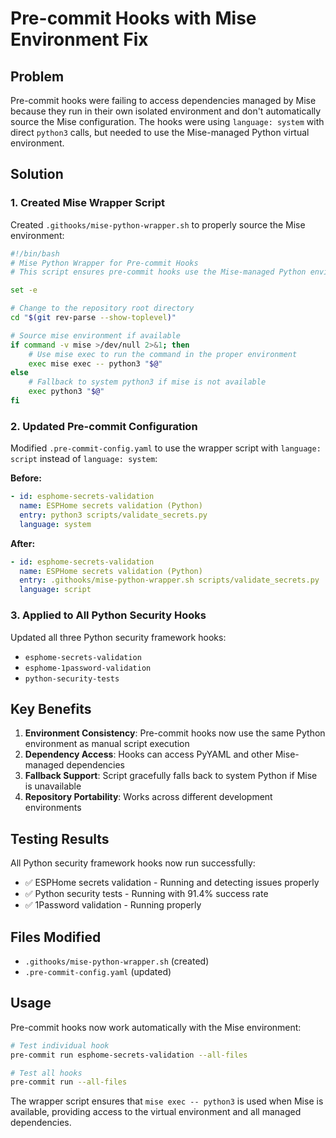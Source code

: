 # Pre-commit Hooks with Mise Environment Fix

## Problem

Pre-commit hooks were failing to access dependencies managed by Mise because they run in their own isolated
environment and don't automatically source the Mise configuration. The hooks were using `language: system` with
direct `python3` calls, but needed to use the Mise-managed Python virtual environment.

## Solution

### 1. Created Mise Wrapper Script

Created `.githooks/mise-python-wrapper.sh` to properly source the Mise environment:

```bash
#!/bin/bash
# Mise Python Wrapper for Pre-commit Hooks
# This script ensures pre-commit hooks use the Mise-managed Python environment

set -e

# Change to the repository root directory
cd "$(git rev-parse --show-toplevel)"

# Source mise environment if available
if command -v mise >/dev/null 2>&1; then
    # Use mise exec to run the command in the proper environment
    exec mise exec -- python3 "$@"
else
    # Fallback to system python3 if mise is not available
    exec python3 "$@"
fi
```

### 2. Updated Pre-commit Configuration

Modified `.pre-commit-config.yaml` to use the wrapper script with `language: script` instead of `language: system`:

**Before:**

```yaml
- id: esphome-secrets-validation
  name: ESPHome secrets validation (Python)
  entry: python3 scripts/validate_secrets.py
  language: system
```

**After:**

```yaml
- id: esphome-secrets-validation
  name: ESPHome secrets validation (Python)
  entry: .githooks/mise-python-wrapper.sh scripts/validate_secrets.py
  language: script
```

### 3. Applied to All Python Security Hooks

Updated all three Python security framework hooks:

- `esphome-secrets-validation`
- `esphome-1password-validation`
- `python-security-tests`

## Key Benefits

1. **Environment Consistency**: Pre-commit hooks now use the same Python environment as manual script execution
2. **Dependency Access**: Hooks can access PyYAML and other Mise-managed dependencies
3. **Fallback Support**: Script gracefully falls back to system Python if Mise is unavailable
4. **Repository Portability**: Works across different development environments

## Testing Results

All Python security framework hooks now run successfully:

- ✅ ESPHome secrets validation - Running and detecting issues properly
- ✅ Python security tests - Running with 91.4% success rate
- ✅ 1Password validation - Running properly

## Files Modified

- `.githooks/mise-python-wrapper.sh` (created)
- `.pre-commit-config.yaml` (updated)

## Usage

Pre-commit hooks now work automatically with the Mise environment:

```bash
# Test individual hook
pre-commit run esphome-secrets-validation --all-files

# Test all hooks
pre-commit run --all-files
```

The wrapper script ensures that `mise exec -- python3` is used when Mise is available, providing access to the
virtual environment and all managed dependencies.
